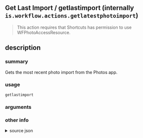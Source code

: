 
## Get Last Import / getlastimport (internally `is.workflow.actions.getlatestphotoimport`)


> This action requires that Shortcuts has permission to use WFPhotoAccessResource.


## description
### summary
Gets the most recent photo import from the Photos app.


### usage
`getlastimport `

### arguments


### other info

<details><summary>source json</summary>
```json
{
	"ActionClass": "WFGetLatestPhotoImportAction",
	"ActionKeywords": [
		"camera",
		"roll",
		"picture",
		"photo",
		"import",
		"camera",
		"sd",
		"card",
		"usb"
	],
	"AppIdentifier": "com.apple.mobileslideshow",
	"Category": "Photos & Video",
	"CreationDate": "2018-09-28T07:00:00.000Z",
	"Description": {
		"DescriptionSummary": "Gets the most recent photo import from the Photos app."
	},
	"Name": "Get Last Import",
	"Output": {
		"Multiple": true,
		"OutputName": "Imported Photos",
		"Types": [
			"PHAsset"
		]
	},
	"Parameters": [],
	"RequiredResources": [
		"WFPhotoAccessResource"
	],
	"Subcategory": "Photos"
}
```
</details>
